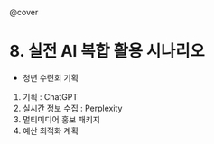 @cover

# 8. 실전 AI 복합 활용 시나리오

- 청년 수련회 기획

1. 기획 : ChatGPT 
2. 실시간 정보 수집 : Perplexity 
3. 멀티미디어 홍보 패키지
4. 예산 최적화 계획
